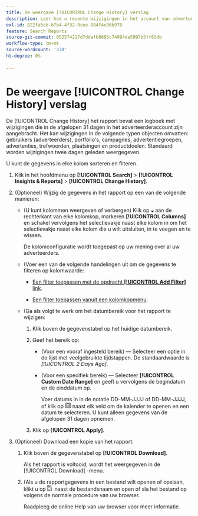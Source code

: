```yaml
---
title: De weergave [!UICONTROL Change History] verslag
description: Leer hoe u recente wijzigingen in het account van adverteerders kunt bekijken.
exl-id: 822fa5eb-b7b4-4f32-9cee-984f4e96b978
feature: Search Reports
source-git-commit: 052574217d7ddafb8895c74094da5997b5ff83db
workflow-type: tm+mt
source-wordcount: '330'
ht-degree: 0%

---
```


# De weergave [!UICONTROL Change History] verslag

De [!UICONTROL Change History] het rapport bevat een logboek met wijzigingen die in de afgelopen 31 dagen in het adverteerderaccount zijn aangebracht. Het kan wijzigingen in de volgende typen objecten omvatten: gebruikers (adverteerders), portfolio&#39;s, campagnes, advertentiegroepen, advertenties, trefwoorden, plaatsingen en productdoelen. Standaard worden wijzigingen twee dagen geleden weergegeven.

U kunt de gegevens in elke kolom sorteren en filteren.

1. Klik in het hoofdmenu op **[!UICONTROL Search]** > **[!UICONTROL Insights & Reports]** > **[!UICONTROL Change History]**.

1. (Optioneel) Wijzig de gegevens in het rapport op een van de volgende manieren:

   * (U kunt kolommen weergeven of verbergen) Klik op ![Pijl-omlaag](/help/search-social-commerce/assets/arrow-down-expand.png "Pijl-omlaag") aan de rechterkant van elke kolomkop, markeren **[!UICONTROL Columns]** en schakel vervolgens het selectievakje naast elke kolom in om het selectievakje naast elke kolom die u wilt uitsluiten, in te voegen en te wissen.

     De kolomconfiguratie wordt toegepast op uw mening over al uw adverteerders.

   * (Voer een van de volgende handelingen uit om de gegevens te filteren op kolomwaarde:

      * [Een filter toepassen met de opdracht **[!UICONTROL Add Filter]** link](/help/search-social-commerce/common-tasks/data-views/ad-hoc-settings/column-filter-apply-from-column-heading.md).

      * [Een filter toepassen vanuit een kolomkopmenu](/help/search-social-commerce/common-tasks/data-views/ad-hoc-settings/column-filter-apply-from-column-heading.md).

   * (Ga als volgt te werk om het datumbereik voor het rapport te wijzigen:

      1. Klik boven de gegevenstabel op het huidige datumbereik.

      1. Geef het bereik op:

         * (Voor een vooraf ingesteld bereik) — Selecteer een optie in de lijst met veelgebruikte tijdstappen. De standaardwaarde is *[!UICONTROL 2 Days Ago]*.

         * (Voor een specifiek bereik) — Selecteer **[!UICONTROL Custom Date Range]** en geeft u vervolgens de begindatum en de einddatum op.

           Voer datums in in de notatie DD-MM-JJJJ of DD-MM-JJJJ, of klik op ![Kalender](/help/search-social-commerce/assets/calendar.png "Kalender") naast elk veld om de kalender te openen en een datum te selecteren. U kunt alleen gegevens van de afgelopen 31 dagen opnemen.

      1. Klik op **[!UICONTROL Apply]**.

1. (Optioneel) Download een kopie van het rapport:

   1. Klik boven de gegevenstabel op **[!UICONTROL Download]**.

      Als het rapport is voltooid, wordt het weergegeven in de [!UICONTROL Download] -menu.

   1. (Als u de rapportgegevens in een bestand wilt openen of opslaan, klikt u op ![Rapport downloaden als XLS](/help/search-social-commerce/assets/download-spreadsheet2.png "Rapport downloaden als XLS") naast de bestandsnaam en open of sla het bestand op volgens de normale procedure van uw browser.

      Raadpleeg de online Help van uw browser voor meer informatie.
